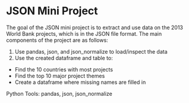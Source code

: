 # JSON Mini Project

The goal of the JSON mini project is to extract and use data on the 2013 World Bank projects, which is in the JSON file format. The main components of the project are as follows:

1. Use pandas, json, and json_normalize to load/inspect the data
2. Use the created dataframe and table to:
  - Find the 10 countries with most projects
  - Find the top 10 major project themes 
  - Create a dataframe where missing names are filled in
  
  Python Tools: pandas, json, json_normalize
